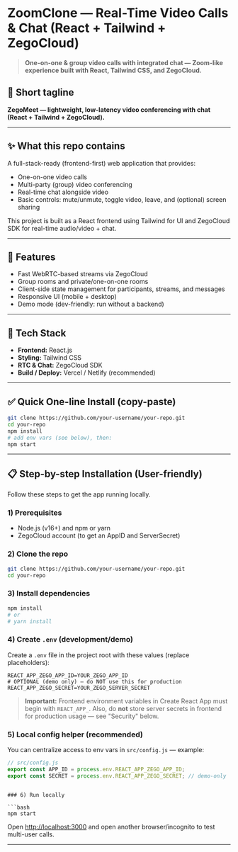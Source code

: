 # ZoomClone — Real-Time Video Calls & Chat (React + Tailwind + ZegoCloud)

> **One-on-one & group video calls with integrated chat — Zoom-like experience built with React, Tailwind CSS, and ZegoCloud.**

## 🔖 Short tagline

**ZegoMeet — lightweight, low-latency video conferencing with chat (React + Tailwind + ZegoCloud).**

---

## ✨ What this repo contains

A full-stack-ready (frontend-first) web application that provides:

* One-on-one video calls
* Multi-party (group) video conferencing
* Real-time chat alongside video
* Basic controls: mute/unmute, toggle video, leave, and (optional) screen sharing

This project is built as a React frontend using Tailwind for UI and ZegoCloud SDK for real-time audio/video + chat.

---

## 🚀 Features

* Fast WebRTC-based streams via ZegoCloud
* Group rooms and private/one-on-one rooms
* Client-side state management for participants, streams, and messages
* Responsive UI (mobile + desktop)
* Demo mode (dev-friendly: run without a backend)

---

## 🧰 Tech Stack

* **Frontend:** React.js
* **Styling:** Tailwind CSS
* **RTC & Chat:** ZegoCloud SDK
* **Build / Deploy:** Vercel / Netlify (recommended)

---

## ✅ Quick One-line Install (copy-paste)

```bash
git clone https://github.com/your-username/your-repo.git
cd your-repo
npm install
# add env vars (see below), then:
npm start
```

---

## 📋 Step-by-step Installation (User-friendly)

Follow these steps to get the app running locally.

### 1) Prerequisites

* Node.js (v16+) and npm or yarn
* ZegoCloud account (to get an AppID and ServerSecret)

### 2) Clone the repo

```bash
git clone https://github.com/your-username/your-repo.git
cd your-repo
```

### 3) Install dependencies

```bash
npm install
# or
# yarn install
```

### 4) Create `.env` (development/demo)

Create a `.env` file in the project root with these values (replace placeholders):

```
REACT_APP_ZEGO_APP_ID=YOUR_ZEGO_APP_ID
# OPTIONAL (demo only) — do NOT use this for production
REACT_APP_ZEGO_SECRET=YOUR_ZEGO_SERVER_SECRET
```

> **Important:** Frontend environment variables in Create React App must begin with `REACT_APP_`. Also, do **not** store server secrets in frontend for production usage — see "Security" below.

### 5) Local config helper (recommended)

You can centralize access to env vars in `src/config.js` — example:

```javascript
// src/config.js
export const APP_ID = process.env.REACT_APP_ZEGO_APP_ID;
export const SECRET = process.env.REACT_APP_ZEGO_SECRET; // demo-only
```

```

### 6) Run locally

```bash
npm start
```

Open [http://localhost:3000](http://localhost:3000) and open another browser/incognito to test multi-user calls.

---

